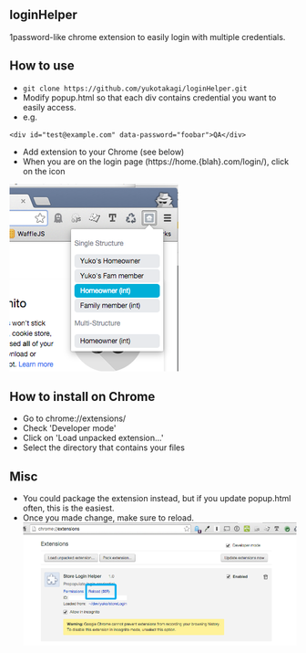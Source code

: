 loginHelper
---
1password-like chrome extension to easily login with multiple credentials.

How to use
---
- `git clone https://github.com/yukotakagi/loginHelper.git`
- Modify popup.html so that each div contains credential you want to easily access.
 - e.g.
 ```
 <div id="test@example.com" data-password="foobar">QA</div>
 ```
- Add extension to your Chrome (see below)
- When you are on the login page (https://home.{blah}.com/login/), click on the icon

![Select](images/selectCredential.png?raw=true "Select")

How to install on Chrome
---
- Go to chrome://extensions/
- Check 'Developer mode'
- Click on 'Load unpacked extension...'
- Select the directory that contains your files

Misc
---
- You could package the extension instead, but if you update popup.html often, this is the easiest.
- Once you made change, make sure to reload.
![Reload extension](images/reload.png?raw=true "Reload extension")
